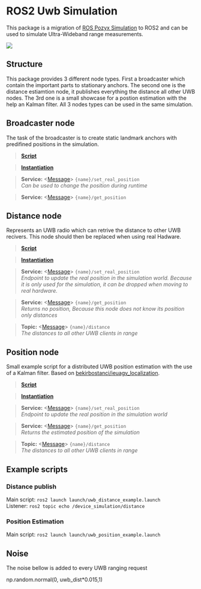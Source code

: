 # ROS2 Uwb Simulation
This package is a migration of [ROS Pozyx Simulation](https://github.com/bekirbostanci/pozyx_simulation) to ROS2 and can be used to simulate Ultra-Wideband range measurements.


![](https://raw.githubusercontent.com/bekirbostanci/ros_pozyx_simulation/master/docs/1.png)

## Structure
This package provides 3 different node types. First a broadcaster which contain the important parts to stationary anchors. The second one is the distance estiamtion node, it publishes everything the distance all other UWB nodes. The 3rd one is a small showcase for a postion estimation with the help an Kalman filter. All 3 nodes types can be used in the same simulation.

## Broadcaster node
The task of the broadcaster is to create static landmark anchors with predifined positions in the simulation.

> [**Script**](src/uwb_broadcaster.py)   

> [**Instantiation**](launch/uwb_anchors_set.launch#L2)

> **Service:** <[Message](srv/RealPosition.srv)> `{name}/set_real_position`  
> *Can be used to change the position during runtime*  

> **Service:** <[Message](srv/UwbPosition.srv)> `{name}/get_position`  

## Distance node
Represents an UWB radio which can retrive the distance to other UWB recivers. This node should then be replaced when using real Hadware.

> [**Script**](src/uwb_position.py)   

> [**Instantiation**](launch/uwb_distance_example.launch#L11)

> **Service:** <[Message](srv/RealPosition.srv)> `{name}/set_real_position`  
> *Endpoint to update the real position in the simulation world. Because it is only used for the simulation, it can be dropped when moving to real hardware.*  

> **Service:** <[Message](srv/UwbPosition.srv)> `{name}/get_position`  
> *Returns no position, Because this node does not know its position only distances*  

> **Topic:** <[Message](msg/UwbData.msg)> `{name}/distance`  
> *The distances to all other UWB clients in range*  

## Position node
Small example script for a distributed UWB position estimation with the use of a Kalman filter. Based on [bekirbostanci/ieuagv_localization](https://github.com/bekirbostanci/ieuagv_localization/blob/master/src/kalman_filter_localization.py#L84).

> [**Script**](src/uwb_position.py) 

> [**Instantiation**](launch/uwb_position_example.launch#L5)  

> **Service:** <[Message](srv/RealPosition.srv)> `{name}/set_real_position`  
> *Endpoint to update the real position in the simulation world*  

> **Service:** <[Message](srv/UwbPosition.srv)> `{name}/get_position`  
> *Returns the estimated position of the simulation*  

> **Topic:** <[Message](msg/UwbData.msg)> `{name}/distance`  
> *The distances to all other UWB clients in range*  

## Example scripts

### Distance publish
Main script: `ros2 launch launch/uwb_distance_example.launch`  
Listener:    `ros2 topic echo /device_simulation/distance`  

### Position Estimation
Main script: `ros2 launch launch/uwb_position_example.launch`  

## Noise 
The noise bellow is added to every UWB ranging request  

np.random.normal(0, uwb_dist*0.015,1)
